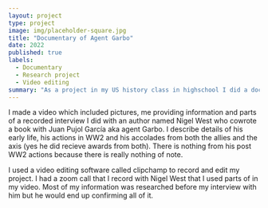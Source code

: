 ```yaml
---
layout: project
type: project
image: img/placeholder-square.jpg
title: "Documentary of Agent Garbo"
date: 2022
published: true
labels:
  - Documentary
  - Research project
  - Video editing
summary: "As a project in my US history class in highschool I did a documentary on a spy from WW2 codenamed Garbo"
---
```


I made a video which included pictures, me providing information and parts of a recorded interview I did with an author named Nigel West who cowrote a book with Juan Pujol García aka agent Garbo. I describe details of his early life, his actions in WW2 and his accolades from both the allies and the axis (yes he did recieve awards from both). There is nothing from his post WW2 actions because there is really nothing of note.

I used a video editing software called clipchamp to record and edit my project. I had a zoom call that I record with Nigel West that I used parts of in my video. Most of my information was researched before my interview with him but he would end up confirming all of it. 
